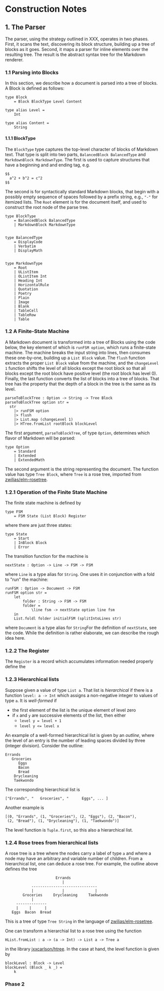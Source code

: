 # Construction Notes

## 1. The Parser 

The parser, using the strategy outlined in XXX, operates in two phases.  First, it scans the text, discovering its block structure, building up a tree of blocks as it goes.  Second, it maps a parser for inline elements over the resulting tree.  The result is the abstract syntax tree for the Markdown renderer.

### 1.1 Parsing into Blocks


In this section, we describe how a document is parsed into a tree of blocks.  A Block is defined as follows:

    type Block
        = Block BlockType Level Content

    type alias Level =
        Int

    type alias Content =
        String


#### 1.1.1 BlockType

The `BlockType` type captures the top-level character
of blocks of Markdown text.  That type is split into two parts, 
`BalancedBlock BalancedType` and `MarkdownBlock MarkdownType`.  The first is used to capture structures that have a beginning and and ending tag, e.g.

```
$$
  a^2 + b^2 = c^2
$$
```

The second is for syntactically standard Markdown blocks, that begin with a possibly empty sequence of spaces followed by a prefix string, e.g., `"-"` for itemized lists. The `Root` element is for the document itself, and used to construct the root node of the parse tree.


```
type BlockType
    = BalancedBlock BalancedType
    | MarkdownBlock MarkdownType


type BalancedType
    = DisplayCode
    | Verbatim
    | DisplayMath


type MarkdownType
    = Root
    | UListItem
    | OListItem Int
    | Heading Int
    | HorizontalRule
    | Quotation
    | Poetry
    | Plain
    | Image
    | Blank
    | TableCell
    | TableRow
    | Table
```

### 1.2 A Finite-State Machine


A Markdown document is transformed into a tree
of Blocks using the code below, the key element of which
is `runFSM option`, which runs a finite-state machine. The machine breaks the input string into lines, then consumes these one-by-one, building up a `List Block` value. The `flush` function extracts the proper `List Block` value from the machine, and the `changeLevel 1` function shifts the level of all blocks except the root block so that all blocks except the root block have positive level (the root block has level 0).  Finally, the last function converts the list of blocks into a tree of blocks.  That tree has the property that the depth of a block in the tree is the same as its level. 

    
    parseToBlockTree : Option -> String -> Tree Block
    parseToBlockTree option str =
      str
        |> runFSM option
        |> flush
        |> List.map (changeLevel 1)
        |> HTree.fromList rootBlock blockLevel

The first argument, `parseToBlockTree`, of type `Option`, determines which flavor of Markdown will be parsed:

```
type Option
    = Standard
    | Extended
    | ExtendedMath
```

The second argument is the string representing the document.  The function value has type `Tree Block`, where `Tree` is a rose tree, imported from [zwilias/elm-rosetree](https://package.elm-lang.org/packages/zwilias/elm-rosetree/latest/).  


### 1.2.1 Operation of the Finite State Machine

The finite state machine is defined by


    type FSM
        = FSM State (List Block) Register

where there are just three states:

    type State
        = Start
        | InBlock Block
        | Error

The transition function for the machine is

```
nextState : Option -> Line -> FSM -> FSM
```

where `Line` is a type alias for `String`. One uses it in conjunction with a fold to "run" the machine:

```
runFSM : Option -> Document -> FSM
runFSM option str =
    let
        folder : String -> FSM -> FSM
        folder =
            \line fsm -> nextState option line fsm
    in
    List.foldl folder initialFSM (splitIntoLines str)
```

where `Document` is a type alias for `String`For the definition of `nextState`, see the code.  While the definition is rather elaborate, we can describe the rough idea here.  

### 1.2.2 The Register 

The `Register` is a record which accumulates information needed 
properly define the 

### 1.2.3 Hierarchical lists

Suppose given a value of type `List a`.  That list is *hierarchical* if there is a function `level: a -> Int` which assigns a non-negative integer to values of type `a`.  It is *well-formed* if 

- the first element of the list is the unique element of level zero
- if `x` and `y` are successive elements of the list, then either 
    - `level y = level + 1`
    - `level y <= level x`

An example of a well-formed hierarchical list is given by an *outline*, where the level of an entry is the number of leading spaces divided by three (integer division).  Consider the outline:
 
```
Errands
   Groceries
      Eggs
      Bacon
      Bread
    Drycleaning
    Taekwondo
```

The corresponding hierarchical list is

```
["Errands", "   Groceries", "      Eggs", ... ]
```

Another example is

```
[(0, "Errands", (1, "Groceries"), (2, "Eggs"), (2, "Bacon"),
 (2, "Bread"), (1, "Drycleaning"), (1, "Taekwondo")]
```

The level function is `Tuple.first`, so this also a hierarchical list.

### 1.2.4 Rose trees from hierarchical lists

A rose tree is a tree where the nodes carry a label of type `a` and where a node may have an arbitrary and variable number of children. 
From a hierarchical list, one can deduce a rose tree.  For example, the outline above defines the tree

```
                       Errands
                          |
            ------------------------------
            |             |              |
        Groceries     Drycleaning     Taekwondo
            |
     --------------
     |     |      |
   Eggs  Bacon  Bread
```

This is a tree of type `Tree String` in the language of [zwilias/elm-rosetree](https://package.elm-lang.org/packages/zwilias/elm-rosetree/latest/).

One can transform a hierarchial list to a rose tree using 
the function 

```
HList.fromList : a -> (a -> Int) -> List a -> Tree a
```

in the library [jxxcarlson/htree](https://package.elm-lang.org/packages/jxxcarlson/htree/latest/HTree).  In the case at hand, the
level function is given by

```
blockLevel : Block -> Level
blockLevel (Block _ k _) =
    k
```

### Phase 2

